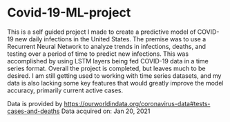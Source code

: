 # Covid-19-ML-project

This is a self guided project I made to create a predictive model of COVID-19 new daily infections in the United States. The premise was to use a Recurrent Neural Network to analyze trends in infections, deaths, and testing over a period of time to predict new infections. This was accomplished by using LSTM layers being fed COVID-19 data in a time series format. Overall the project is completed, but leaves much to be desired. I am still getting used to working with time series datasets, and my data is also lacking some key features that would greatly improve the model accuracy, primarily current active cases.


Data is provided by https://ourworldindata.org/coronavirus-data#tests-cases-and-deaths
Data acquired on: Jan 20, 2021